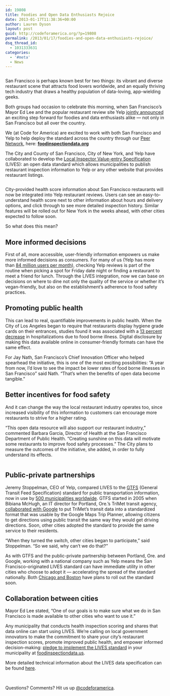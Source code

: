 ```yaml
---
id: 19808
title: Foodies and Open Data Enthusiasts Rejoice
date: 2013-01-17T11:38:36+00:00
author: Lauren Dyson
layout: post
guid: http://codeforamerica.org/?p=19808
permalink: /2013/01/17/foodies-and-open-data-enthusiasts-rejoice/
dsq_thread_id:
  - 1031333631
categories:
  - '#meta'
  - News
---
```

[<img class="alignleft size-medium wp-image-19810" title="Screen shot 2013-01-16 at 11.13.15 PM" src="http://codeforamerica.org/wp-content/uploads/2013/01/Screen-shot-2013-01-16-at-11.13.15-PM-300x217.png" alt="" />](http://foodinspectiondata.org)

San Francisco is perhaps known best for two things: its vibrant and diverse restaurant scene that attracts food lovers worldwide, and an equally thriving tech industry that draws a healthy population of data-loving, app-wielding geeks.

Both groups had occasion to celebrate this morning, when San Francisco’s Mayor Ed Lee and the popular restaurant review site Yelp [jointly announced](http://www.businessweek.com/news/2013-01-17/yelp-adds-restaurant-health-inspection-scores-to-website-reviews) an exciting step forward for foodies and data enthusiasts alike — not only in San Francisco but all over the country.

We (at Code for America) are excited to work with both San Francisco and Yelp to help deploy the standard across the country through our [Peer Network](http://peernetwork.in), here: [**foodinspectiondata.org**](http://foodinspectiondata.org)

The City and County of San Francisco, City of New York, and Yelp have collaborated to develop the [Local Inspector Value-entry Specification](http://foodinspectiondata.org) (LIVES): an open data standard which allows municipalities to publish restaurant inspection information to Yelp or any other website that provides restaurant listings.

[<img class="alignright size-medium wp-image-19815" title="biz page_sf" src="http://codeforamerica.org/wp-content/uploads/2013/01/biz-page_sf-284x300.png" alt="" />](http://codeforamerica.org/wp-content/uploads/2013/01/biz-page_sf.png)

City-provided health score information about San Francisco restaurants will now be integrated into Yelp restaurant reviews. Users can see an easy-to-understand health score next to other information about hours and delivery options, and click through to see more detailed inspection history. Similar features will be rolled out for New York in the weeks ahead, with other cities expected to follow soon.

So what does this mean?

## More informed decisions

First of all, more accessible, user-friendly information empowers us make more informed decisions as consumers. For many of us (Yelp has more than [84 million users per month](http://www.yelp.com/about)), checking Yelp reviews is part of the routine when picking a spot for Friday date night or finding a restaurant to meet a friend for lunch. Through the LIVES integration, now we can base on decisions on where to dine not only the quality of the service or whether it’s vegan-friendly, but also on the establishment’s adherence to food safety practices.

## Promoting public health

This can lead to real, quantifiable improvements in public health. When the City of Los Angeles began to require that restaurants display hygiene grade cards on their entrances, studies found it was associated with a [13 percent decrease](http://kuafu.umd.edu/~ginger/research/JEH-final.pdf) in hospitalizations due to food borne illness. Digital disclosure by making this data available online in consumer-friendly formats can have the same effect.

For Jay Nath, San Francisco’s Chief Innovation Officer who helped spearhead the initiative, this is one of the most exciting possibilities: “A year from now, I&#8217;d love to see the impact be lower rates of food borne illnesses in San Francisco&#8221; said Nath. &#8220;That&#8217;s when the benefits of open data become tangible.&#8221;

## Better incentives for food safety

And it can change the way the local restaurant industry operates too, since increased visibility of this information to customers can encourage more restaurants to strive for a higher rating.

“This open data resource will also support our restaurant industry,” commented Barbara Garcia, Director of Health at the San Francisco Department of Public Health. “Creating sunshine on this data will motivate some restaurants to improve food safety processes.” The City plans to measure the outcomes of the initiative, she added, in order to fully understand its effects.

[<img class="alignleft size-medium wp-image-19813" title="Inspection page_sf (1)" src="http://codeforamerica.org/wp-content/uploads/2013/01/Inspection-page_sf-1-300x292.png" alt="" />](http://codeforamerica.org/wp-content/uploads/2013/01/Inspection-page_sf-1.png)

## Public-private partnerships

Jeremy Stoppelman, CEO of Yelp, compared LIVES to the [GTFS](https://developers.google.com/transit/gtfs/) (General Transit Feed Specification) standard for public transportation information, now in use by [500 municipalities worldwide](http://maps.google.com/intl/en/landing/transit/#mdy). GTFS started in 2005 when Bibiana McHugh, an IT director for Portland, Ore.’s TriMet transit agency, [collaborated with Google](http://sf.streetsblog.org/2010/01/05/how-google-and-portlands-trimet-set-the-standard-for-open-transit-data/) to put TriMet’s transit data into a standardized format that was usable by the Google Maps Trip Planner, allowing citizens to get directions using public transit the same way they would get driving directions. Soon, other cities adopted the standard to provide the same service to their residents.

“When they turned the switch, other cities began to participate,” said Stoppelman. “So we said, why can’t we do that?”

As with GTFS and the public-private partnership between Portland, Ore. and Google, working with a national company such as Yelp means the San Francisco-originated LIVES standard can have immediate utility in other cities who choose to adopt it — accelerating the spread of the standard nationally. Both [Chicago and Boston](http://yelp.com/healthscores) have plans to roll out the standard soon.

## Collaboration between cities

Mayor Ed Lee stated, “One of our goals is to make sure what we do in San Francisco is made available to other cities who want to use it.”

Any municipality that conducts health inspection scoring and shares that data online can start using LIVES. We’re calling on local government innovators to make the commitment to share your city’s restaurant inspection scores, promote improved public health, and empower informed decision-making: [pledge to implement the LIVES standard](http://foodinspectiondata.us/) in your municipality at [foodinspectiondata.us](http://foodinspectiondata.us/).

More detailed technical information about the LIVES data specification can be found [here](http://www.yelp.com/healthscores).

&nbsp;

Questions? Comments? Hit us up <a href="http://twitter.com/codeforamerica" target="_blank">@codeforamerica</a>.